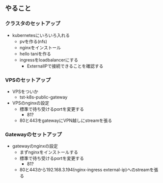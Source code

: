 ## やること

### クラスタのセットアップ

- kubernetesにいろいろ入れる
    - pvを作る(nfs)
    - nginxをインストール
    - hello taniを作る
    - ingressをloadbalancerにする
        - ExternalIPで接続できることを確認する

### VPSのセットアップ

- VPSをついか
    - tst-k8s-public-gateway
- VPSのnginxの設定
    - 標準で待ち受けるportを変更する
        - 81?
    - 80と443をgatewayにVPN越しにstreamを張る        

### Gatewayのセットアップ

- gatewayのnginxの設定
    - まずnginxをインストールする
    - 標準で待ち受けるportを変更する
        - 81?
    - 80と443から192.168.3.194(nginx-ingress external-ip)へのstreamを張る
